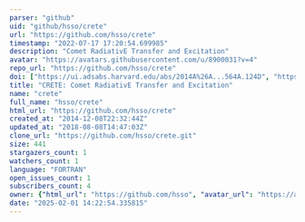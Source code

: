 ```yaml
---
parser: "github"
uid: "github/hsso/crete"
url: "https://github.com/hsso/crete"
timestamp: "2022-07-17 17:20:54.699985"
description: "Comet RadiativE Transfer and Excitation"
avatar: "https://avatars.githubusercontent.com/u/8900031?v=4"
repo_url: "https://github.com/hsso/crete"
doi: ["https://ui.adsabs.harvard.edu/abs/2014A%26A...564A.124D", "https://ui.adsabs.harvard.edu/abs/2016ascl.soft12009D/abstract"]
title: "CRETE: Comet RadiativE Transfer and Excitation"
name: "crete"
full_name: "hsso/crete"
html_url: "https://github.com/hsso/crete"
created_at: "2014-12-08T22:32:44Z"
updated_at: "2018-08-08T14:47:03Z"
clone_url: "https://github.com/hsso/crete.git"
size: 441
stargazers_count: 1
watchers_count: 1
language: "FORTRAN"
open_issues_count: 1
subscribers_count: 4
owner: {"html_url": "https://github.com/hsso", "avatar_url": "https://avatars.githubusercontent.com/u/8900031?v=4", "login": "hsso", "type": "Organization"}
date: "2025-02-01 14:22:54.335815"
---
```

